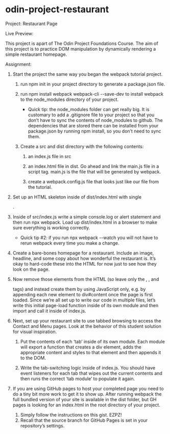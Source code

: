 # odin-project-restaurant
Project: Restaurant Page

Live Preview: 

This project is apart of The Odin Project Foundations Course. The aim of this project is to practice DOM manipulation by dynamically rendering a simple restaurant homepage.

Assignment:

1. Start the project the same way you began the webpack tutorial project.

    1. run npm init in your project directory to generate a package.json file.

    2. run npm install webpack webpack-cli --save-dev to install webpack to the node_modules directory of your project.
        - Quick tip: the node_modules folder can get really big. It is customary to add a .gitignore file to your project so that you don’t have to sync the contents of node_modules to github. The dependencies that are stored there can be installed from your package.json by running npm install, so you don’t need to sync them.

    3. Create a src and dist directory with the following contents:

        1. an index.js file in src

        2. an index.html file in dist. Go ahead and link the main.js file in a script tag. main.js is the file that will be generated by webpack.

        3. create a webpack.config.js file that looks just like our file from the tutorial.

2. Set up an HTML skeleton inside of dist/index.html with single <div id="content">.

3. Inside of src/index.js write a simple console.log or alert statement and then run npx webpack. Load up dist/index.html in a browser to make sure everything is working correctly.
    - Quick tip #2: if you run npx webpack --watch you will not have to rerun webpack every time you make a change.

4. Create a bare-bones homepage for a restaurant. Include an image, headline, and some copy about how wonderful the restaurant is. It’s okay to hard-code these into the HTML for now just to see how they look on the page.

5. Now remove those elements from the HTML (so leave only the <html>, <body>, and <div id="content"> tags) and instead create them by using JavaScript only, e.g. by appending each new element to div#content once the page is first loaded. Since we’re all set up to write our code in multiple files, let’s write this initial page-load function inside of its own module and then import and call it inside of index.js.

6. Next, set up your restaurant site to use tabbed browsing to access the Contact and Menu pages. Look at the behavior of this student solution for visual inspiration.

    1. Put the contents of each ‘tab’ inside of its own module. Each module will export a function that creates a div element, adds the appropriate content and styles to that element and then appends it to the DOM.

    2. Write the tab-switching logic inside of index.js. You should have event listeners for each tab that wipes out the current contents and then runs the correct ‘tab module’ to populate it again.

7. If you are using GitHub pages to host your completed page you need to do a tiny bit more work to get it to show up. After running webpack the full bundled version of your site is available in the dist folder, but GH pages is looking for an index.html in the root directory of your project.
    1. Simply follow the instructions on this gist. EZPZ!
    2. Recall that the source branch for GitHub Pages is set in your repository’s settings.

